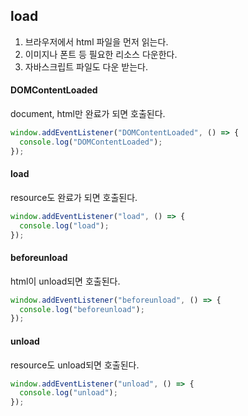 ## load

1. 브라우저에서 html 파일을 먼저 읽는다.
2. 이미지나 폰트 등 필요한 리소스 다운한다.
3. 자바스크립트 파일도 다운 받는다.

#### DOMContentLoaded

document, html만 완료가 되면 호출된다.

```jsx
window.addEventListener("DOMContentLoaded", () => {
  console.log("DOMContentLoaded");
});
```

#### load

resource도 완료가 되면 호출된다.

```jsx
window.addEventListener("load", () => {
  console.log("load");
});
```

#### beforeunload

html이 unload되면 호출된다.

```jsx
window.addEventListener("beforeunload", () => {
  console.log("beforeunload");
});
```

#### unload

resource도 unload되면 호출된다.

```jsx
window.addEventListener("unload", () => {
  console.log("unload");
});
```
